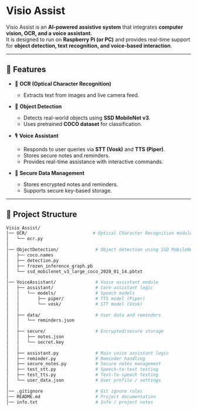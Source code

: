 # Visio Assist  

Visio Assist is an **AI-powered assistive system** that integrates **computer vision, OCR, and a voice assistant**.  
It is designed to run on **Raspberry Pi (or PC)** and provides real-time support for **object detection, text recognition, and voice-based interaction**.  

---

## 🚀 Features  

- 📖 **OCR (Optical Character Recognition)**  
  - Extracts text from images and live camera feed.  

- 🎯 **Object Detection**  
  - Detects real-world objects using **SSD MobileNet v3**.  
  - Uses pretrained **COCO dataset** for classification.  

- 🎙 **Voice Assistant**  
  - Responds to user queries via **STT (Vosk)** and **TTS (Piper)**.  
  - Stores secure notes and reminders.  
  - Provides real-time assistance with interactive commands.  

- 🔐 **Secure Data Management**  
  - Stores encrypted notes and reminders.  
  - Supports secure key-based storage.  

---

## 📂 Project Structure

```bash
Visio_Assist/
│── OCR/                         # Optical Character Recognition module
│   └── ocr.py
│
│── ObjectDetection/              # Object detection using SSD MobileNet
│   ├── coco.names
│   ├── detection.py
│   ├── frozen_inference_graph.pb
│   └── ssd_mobilenet_v3_large_coco_2020_01_14.pbtxt
│
│── VoiceAssistant/               # Voice assistant module
│   ├── assistant/                # Core assistant logic
│   │   └── models/               # Speech models
│   │       ├── piper/            # TTS model (Piper)
│   │       └── vosk/             # STT model (Vosk)
│   │
│   ├── data/                     # User data and reminders
│   │   └── reminders.json
│   │
│   ├── secure/                   # Encrypted/secure storage
│   │   ├── notes.json
│   │   └── secret.key
│   │
│   ├── assistant.py              # Main voice assistant logic
│   ├── reminder.py               # Reminder handling
│   ├── secure_notes.py           # Secure notes management
│   ├── test_stt.py               # Speech-to-text testing
│   ├── test_tts.py               # Text-to-speech testing
│   └── user_data.json            # User profile / settings
│
│── .gitignore                    # Git ignore rules
│── README.md                     # Project documentation
│── info.txt                      # Info / project notes

